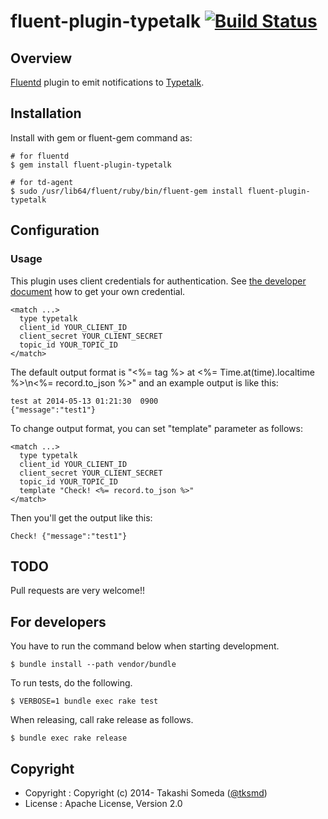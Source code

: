 # fluent-plugin-typetalk [![Build Status](https://travis-ci.org/tksmd/fluent-plugin-typetalk.png?branch=master)](https://travis-ci.org/tksmd/fluent-plugin-typetalk)

## Overview

[Fluentd](http://fluentd.org) plugin to emit notifications to [Typetalk](http://typetalk.in/).

## Installation

Install with gem or fluent-gem command as:

```
# for fluentd
$ gem install fluent-plugin-typetalk

# for td-agent
$ sudo /usr/lib64/fluent/ruby/bin/fluent-gem install fluent-plugin-typetalk
```

## Configuration

### Usage

This plugin uses client credentials for authentication. See [the developer document](http://developers.typetalk.in/oauth.html) how to get your own credential.
```
<match ...>
  type typetalk
  client_id YOUR_CLIENT_ID
  client_secret YOUR_CLIENT_SECRET
  topic_id YOUR_TOPIC_ID
</match>
```

The default output format is "<%= tag %> at <%= Time.at(time).localtime %>\n<%= record.to_json %>" and an example output is like this:
```
test at 2014-05-13 01:21:30  0900
{"message":"test1"}
```

To change output format, you can set "template" parameter as follows:
```
<match ...>
  type typetalk
  client_id YOUR_CLIENT_ID
  client_secret YOUR_CLIENT_SECRET
  topic_id YOUR_TOPIC_ID
  template "Check! <%= record.to_json %>"
</match>
```
Then you'll get the output like this:
```
Check! {"message":"test1"}
```

## TODO

Pull requests are very welcome!!

## For developers

You have to run the command below when starting development.
```
$ bundle install --path vendor/bundle
```

To run tests, do the following.
```
$ VERBOSE=1 bundle exec rake test
```

When releasing, call rake release as follows.
```
$ bundle exec rake release
```

## Copyright

* Copyright :  Copyright (c) 2014- Takashi Someda ([@tksmd](http://twitter.com/tksmd/))
* License   :  Apache License, Version 2.0
